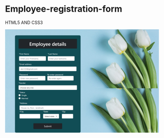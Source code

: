 # Employee-registration-form
HTML5  AND CSS3

<img  src="https://github.com/Bunny1051/Employee-registration-form/blob/main/screencapture-127-0-0-1-5500-2021-12-14-16_47_43.png">
